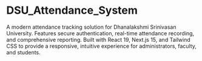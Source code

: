 # DSU_Attendance_System
A modern attendance tracking solution for Dhanalakshmi Srinivasan University. Features secure authentication, real-time attendance recording, and comprehensive reporting. Built with React 19, Next.js 15, and Tailwind CSS to provide a responsive, intuitive experience for administrators, faculty, and students.
